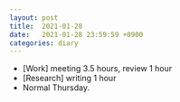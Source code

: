```yaml
---
layout: post
title:  2021-01-28
date:   2021-01-28 23:59:59 +0900
categories: diary
---
```


- [Work] meeting 3.5 hours, review 1 hour
- [Research] writing 1 hour
- Normal Thursday.
